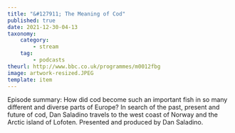 ```yaml
---
title: "&#127911; The Meaning of Cod"
published: true
date: 2021-12-30-04-13
taxonomy:
    category:
        - stream
    tag:
        - podcasts
theurl: http://www.bbc.co.uk/programmes/m0012fbg
image: artwork-resized.JPEG
template: item
---
```


Episode summary: How did cod become such an important fish in so many different and diverse parts of Europe? In search of the past, present and future of cod, Dan Saladino travels to the west coast of Norway and the Arctic island of Lofoten. Presented and produced by Dan Saladino.
